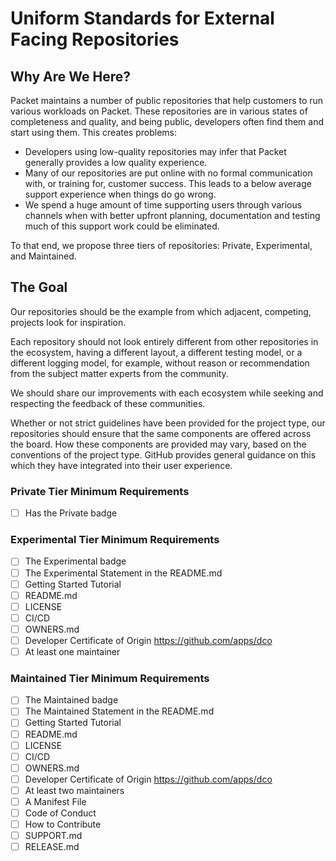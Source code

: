 # Uniform Standards for External Facing Repositories

## Why Are We Here?
Packet maintains a number of public repositories that help customers to run various workloads on Packet. These repositories are in various states of completeness and quality, and being public, developers often find them and start using them. This creates problems:

* Developers using low-quality repositories may infer that Packet generally provides a low quality experience.
* Many of our repositories are put online with no formal communication with, or training for, customer success. This leads to a below average support experience when things do go wrong.
* We spend a huge amount of time supporting users through various channels when with better upfront planning, documentation and testing much of this support work could be eliminated.

To that end, we propose three tiers of repositories: Private, Experimental, and Maintained.

## The Goal
Our repositories should be the example from which adjacent, competing, projects look for inspiration.

Each repository should not look entirely different from other repositories in the ecosystem, having a different layout, a different testing model, or a different logging model, for example, without reason or recommendation from the subject matter experts from the community.

We should share our improvements with each ecosystem while seeking and respecting the feedback of these communities.

Whether or not strict guidelines have been provided for the project type, our repositories should ensure that the same components are offered across the board. How these components are provided may vary, based on the conventions of the project type. GitHub provides general guidance on this which they have integrated into their user experience.

### Private Tier Minimum Requirements
* [ ] Has the Private badge

### Experimental Tier Minimum Requirements
* [ ] The Experimental badge
* [ ] The Experimental Statement in the README.md
* [ ] Getting Started Tutorial
* [ ] README.md
* [ ] LICENSE
* [ ] CI/CD
* [ ] OWNERS.md
* [ ] Developer Certificate of Origin https://github.com/apps/dco
* [ ] At least one maintainer

### Maintained Tier Minimum Requirements
* [ ] The Maintained badge
* [ ] The Maintained Statement in the README.md
* [ ] Getting Started Tutorial
* [ ] README.md
* [ ] LICENSE
* [ ] CI/CD
* [ ] OWNERS.md
* [ ] Developer Certificate of Origin https://github.com/apps/dco
* [ ] At least two maintainers
* [ ] A Manifest File
* [ ] Code of Conduct
* [ ] How to Contribute
* [ ] SUPPORT.md
* [ ] RELEASE.md
